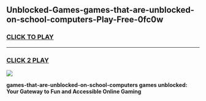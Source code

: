 
## Unblocked-Games-games-that-are-unblocked-on-school-computers-Play-Free-0fc0w
<h3>
<a href="https://premium76.site?title=games-that-are-unblocked-on-school-computers&ref=24M">CLICK TO PLAY</a></h3>
<hr>

<h3>
<a href="https://premium76.site?title=games-that-are-unblocked-on-school-computers&ref=24M">CLICK 2 PLAY</a>
  
</h3>

<a href="https://premium76.site?title=games-that-are-unblocked-on-school-computers&ref=24M"><img src="https://clearcache.store/games.png"></a>


**games-that-are-unblocked-on-school-computers games unblocked: Your Gateway to Fun and Accessible Online Gaming**
